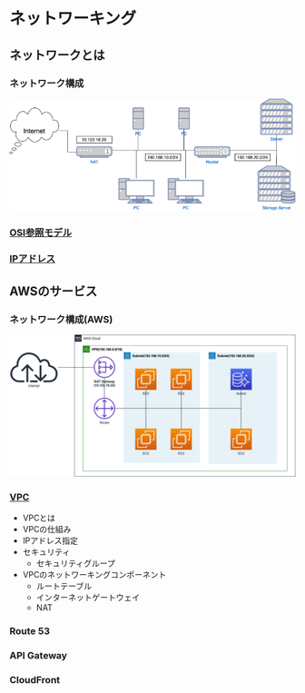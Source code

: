 # ネットワーキング
## ネットワークとは

### ネットワーク構成

![ネットワーク構成](./img/structure.png)

### [OSI参照モデル](https://ja.wikipedia.org/wiki/OSI参照モデル)

### [IPアドレス](https://ja.wikipedia.org/wiki/IPアドレス)

## AWSのサービス

### ネットワーク構成(AWS)
![ネットワーク構成AWS](./img/structure_aws.png)

### [VPC](https://docs.aws.amazon.com/ja_jp/vpc/latest/userguide/what-is-amazon-vpc.html)
* VPCとは
* VPCの仕組み
* IPアドレス指定
* セキュリティ
  * セキュリティグループ
* VPCのネットワーキングコンポーネント
  * ルートテーブル
  * インターネットゲートウェイ
  * NAT

### Route 53

### API Gateway

### CloudFront
